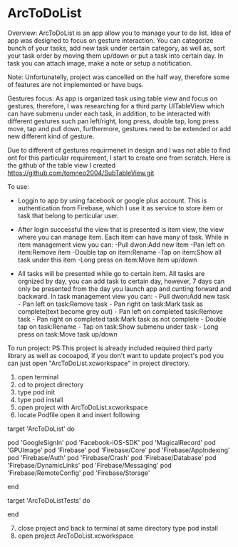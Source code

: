 # ArcToDoList

Overview:
ArcToDoList is an app allow you to manage your to do list. Idea of app was designed to focus on gesture interaction. You can categorize bunch of your tasks, add new task under certain category, as well as, sort your task order by moving them up/down or put a task into certain day. In task you can attach image, make a note or setup a notification.

Note:
Unfortunatelly, project was cancelled on the half way, therefore some of features are not implemented or have bugs.

Gestures focus:
As app is organized task using table view and focus on gestures, therefore, I was researching for a third party UITableView which can have submenu under each task, in addition, to be interacted with different gestures such pan left/right, long press, double tap, long press move, tap and pull down, furthermore, gestures need to be extended or add new different kind of gesture.

Due to different of gestures requirmenet in design and I was not able to find ont for this particular requirement, I start to create one from scratch. Here is the github of the table view I created https://github.com/tomneo2004/SubTableView.git

To use:
- Loggin to app by using facebook or google plus account. This is authentication from Firebase, which I use it as service to store item or task that belong to perticular user.

- After login successful the view that is presented is item view, the view where you can manage item. Each item can have many of task. While in item management view you can:
        -Pull dwon:Add new item
        -Pan left on item:Remove item
        -Double tap on item:Rename
        -Tap on item:Show all task under this item
        -Long press on item:Move item up/down

- All tasks will be presented while go to certain item. All tasks are orgnized by day, you can add task to certain day, however, 7 days can only be presented from the day you launch app and cunting forward and backward. In task management view you can:
        - Pull dwon:Add new task
        - Pan left on task:Remove task
        - Pan right on task:Mark task as complete(text become grey out)
        - Pan left on completed task:Remove task
        - Pan right on completed task:Mark task as not complete
        - Double tap on task:Rename
        - Tap on task:Show submenu under task
        - Long press on task:Move task up/down


To run project:
PS:This project is already included required third party library as well as cocoapod, if you don't want to update project's pod you can just open "ArcToDoList.xcworkspace" in project directory.

1. open terminal
2. cd to project directory
3. type pod init
4. type pod install
5. open project with ArcToDoList.xcworkspace
6. locate Podfile open it and insert following

target 'ArcToDoList' do

pod 'GoogleSignIn'
pod 'Facebook-iOS-SDK'
pod 'MagicalRecord'
pod 'GPUImage'
pod 'Firebase'
pod 'Firebase/Core'
pod 'Firebase/AppIndexing'
pod 'Firebase/Auth'
pod 'Firebase/Crash'
pod 'Firebase/Database'
pod 'Firebase/DynamicLinks'
pod 'Firebase/Messaging'
pod 'Firebase/RemoteConfig'
pod 'Firebase/Storage'

end

target 'ArcToDoListTests' do

end

7. close project and back to terminal at same directory type pod install
8. open project ArcToDoList.xcworkspace
